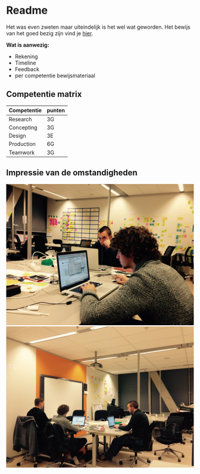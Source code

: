# Readme

Het was even zweten maar uiteindelijk is het wel wat geworden. Het bewijs van het goed bezig zijn vind je [hier](https://vimeo.com/111442609).

**Wat is aanwezig:**

- Rekening
- Timeline
- Feedback
- per competentie bewijsmateriaal

## Competentie matrix

| Competentie | punten |
| --- | --- |
| Research | 3G |
| Concepting | 3G |
| Design | 3E |
| Production | 6G |
| Teamwork | 3G |


## Impressie van de omstandigheden

![Lekker bezig](diehard1.jpg)
![Bijna 22:00](diehard2.jpg)